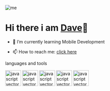 ![me](https://media.giphy.com/media/LmNwrBhejkK9EFP504/giphy.gif)

# Hi there i am <a href="https://dawit-mekonnen.vercel.app/">Dave</a>👋


<!-- [![Header](https://raw.githubusercontent.com/Dave-lab12/<OWNER>/<OWNER>/giphy.gif "Header")](https://media.giphy.com/media/LmNwrBhejkK9EFP504/giphy.gif) -->
<!--
**Dave-lab12/Dave-lab12** is a ✨ _special_ ✨ repository because its `README.md` (this file) appears on your GitHub profile.

Here are some ideas to get you started:
-->
<!-- - 🔭 I’m currently working on m -->
- 🌱 I’m currently learning Mobile Development
<!-- - 👯 I’m looking to collaborate on ... -->
<!-- - 🤔 I’m looking for help with ... -->
<!-- - 💬 Ask me about ... -->
- 📫 How to reach me: <a href="mailto:dwtmekonnen123@gmail.com">click here</a>
<!-- - 😄 Pronouns: ... -->
<!-- - ⚡ Fun fact: ... -->
languages and tools
<br/>
<div>
<img src="https://www.freepnglogos.com/uploads/javascript-png/javascript-vector-logo-yellow-png-transparent-javascript-vector-12.png" width="50" height="50" alt="javascript vector logo yellow png transparent javascript vector" />

<img src="https://seeklogo.com/images/R/react-logo-7B3CE81517-seeklogo.com.png" width="50" height="50" alt="javascript vector logo yellow png transparent javascript vector" />

<img src="https://seeklogo.com/images/N/nodejs-logo-FBE122E377-seeklogo.com.png" width="50" height="50" alt="javascript vector logo yellow png transparent javascript vector" />
  
  
<img src="https://seeklogo.com/images/D/dart-logo-FDA1939EC4-seeklogo.com.png" width="50" height="50" alt="javascript vector logo yellow png transparent javascript vector" />
  
  
  <img src="https://seeklogo.com/images/F/flutter-logo-5086DD11C5-seeklogo.com.png" width="50" height="50" alt="javascript vector logo yellow png transparent javascript vector" />
  </div>

